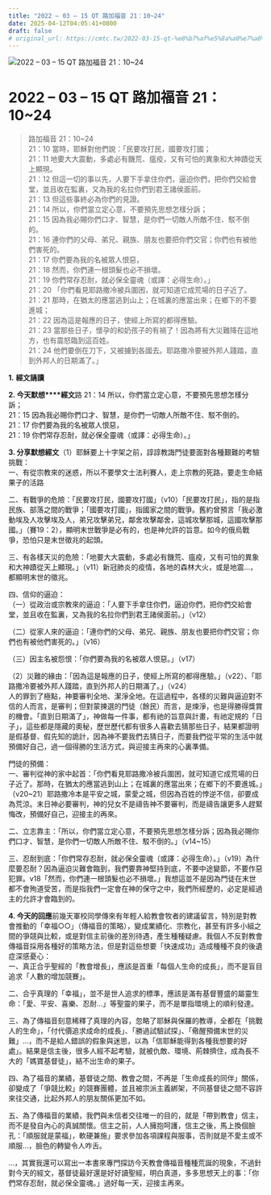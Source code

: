 ```yaml
---
title: "2022 – 03 – 15 QT 路加福音 21：10~24"
date: 2025-04-12T04:05:41+0800
draft: false
# original_url: https://cmtc.tw/2022-03-15-qt-%e8%b7%af%e5%8a%a0%e7%a6%8f%e9%9f%b3-21%ef%bc%9a1024
---
```


![2022 – 03 – 15 QT 路加福音 21：10\~24](/images/qt.jpg   "2022 – 03 – 15 QT 路加福音 21：10\~24")

# 2022 – 03 – 15 QT 路加福音 21：10\~24

> 路加福音 21：10\~24  
> 21：10 當時，耶穌對他們說：「民要攻打民，國要攻打國；  
> 21：11 地要大大震動，多處必有饑荒、瘟疫，又有可怕的異象和大神蹟從天上顯現。  
> 21：12 但這一切的事以先，人要下手拿住你們，逼迫你們，把你們交給會堂，並且收在監裏，又為我的名拉你們到君王諸侯面前。  
> 21：13 但這些事終必為你們的見證。  
> 21：14 所以，你們當立定心意，不要預先思想怎樣分訴；  
> 21：15 因為我必賜你們口才、智慧，是你們一切敵人所敵不住、駁不倒的。  
> 21：16 連你們的父母、弟兄、親族、朋友也要把你們交官；你們也有被他們害死的。  
> 21：17 你們要為我的名被眾人恨惡，  
> 21：18 然而，你們連一根頭髮也必不損壞。  
> 21：19 你們常存忍耐，就必保全靈魂（或譯：必得生命）。」  
> 21：20 「你們看見耶路撒冷被兵圍困，就可知道它成荒場的日子近了。  
> 21：21 那時，在猶太的應當逃到山上；在城裏的應當出來；在鄉下的不要進城；  
> 21：22 因為這是報應的日子，使經上所寫的都得應驗。  
> 21：23 當那些日子，懷孕的和奶孩子的有禍了！因為將有大災難降在這地方，也有震怒臨到這百姓。  
> 21：24 他們要倒在刀下，又被擄到各國去。耶路撒冷要被外邦人踐踏，直到外邦人的日期滿了。」

**1.** **經文誦讀**

**2. 今天默想****經文**路 21：14 所以，你們當立定心意，不要預先思想怎樣分訴；  
21：15 因為我必賜你們口才、智慧，是你們一切敵人所敵不住、駁不倒的。  
21：17 你們要為我的名被眾人恨惡，  
21：19 你們常存忍耐，就必保全靈魂（或譯：必得生命）。」

**3. 分享默想經文**（1）耶穌要上十字架之前，諄諄教誨門徒要面對各種艱難的考驗挑戰：  
一、有從宗教來的迷惑，所以不要學文士法利賽人，走上宗教的死路，要走生命結果子的活路

二、有戰爭的危險：「民要攻打民，國要攻打國」（v10）「民要攻打民」，指的是指民族、部落之間的戰爭；「國要攻打國」，指國家之間的戰爭。舊約曾預言「我必激動埃及人攻擊埃及人，弟兄攻擊弟兄，鄰舍攻擊鄰舍，這城攻擊那城，這國攻擊那國。」（賽19：2），顯明末世戰爭是必有的，也是神允許的旨意。如今的俄烏戰爭，恐怕只是末世徵兆的起頭。

三、有各樣天災的危險：「地要大大震動，多處必有饑荒、瘟疫，又有可怕的異象和大神蹟從天上顯現。」（v11）新冠肺炎的疫情，各地的森林大火，或是地震…，都顯明末世的徵兆。

四、信仰的逼迫：  
（一）從政治或宗教來的逼迫：「人要下手拿住你們，逼迫你們，把你們交給會堂，並且收在監裏，又為我的名拉你們到君王諸侯面前。」（v12）

（二）從家人來的逼迫：「連你們的父母、弟兄、親族、朋友也要把你們交官；你們也有被他們害死的。」（v16）

（三）因主名被怨恨：「你們要為我的名被眾人恨惡。」（v17）

（2）災難的緣由：「因為這是報應的日子，使經上所寫的都得應驗。」（v22）、「耶路撒冷要被外邦人踐踏，直到外邦人的日期滿了。」（v24）  
人的罪到了極點，神要審判全地、潔淨全地。在這過程中，各樣的災難與逼迫對不信的人而言，是審判；但對蒙揀選的門徒（餘民）而言，是煉淨，也是得勝得獎賞的機會。「直到日期滿了」，神做每一件事，都有祂的旨意與計畫，有祂定規的「日子」，這些都是隱藏的奧秘，歷世歷代都有很多人喜歡去猜那些日子，結果都證明是假基督、假先知的詭計，因為神不要我們去猜日子，而要我們從平常的生活中就預備好自己，過一個得勝的生活方式，與迎接主再來的心裏準備。

門徒的預備：  
一、審判從神的家中起首：「你們看見耶路撒冷被兵圍困，就可知道它成荒場的日子近了。那時，在猶太的應當逃到山上；在城裏的應當出來；在鄉下的不要進城。」（v20\~21）耶路撒冷本是平安之城，蒙愛之城，但因為百姓的悖逆不信，卻要成為荒涼。末日神必要審判，神的兒女不是禱告神不要審判，而是禱告讓更多人趕緊悔改，預備好自己，迎接主的再來。

二、立志靠主：「所以，你們當立定心意，不要預先思想怎樣分訴；因為我必賜你們口才、智慧，是你們一切敵人所敵不住、駁不倒的。」（v14\~15）

三、忍耐到底：「你們常存忍耐，就必保全靈魂（或譯：必得生命）。」（v19）為什麼要忍耐？因為逼迫災難會臨到，我們要靠神堅持到底，不要中途變節，不要作惡犯罪。v18「然而，你們連一根頭髮也必不損壞。」我想這並不是因為門徒在末世都不會殉道受苦，而是指我們一定會在神的保守之中，我們所經歷的，必定是經過主的允許才會臨到的。

**4. 今天的回應**前幾天軍校同學傳來有年輕人給教會牧者的建議留言，特別是對教會推動的「幸福○○」（傳福音的策略），變成業績化、宗教化，甚至有許多小組之間的爭競與比較，或是對信主前後的差別待遇，產生種種疑慮。我個人不反對教會傳福音採用各種好的策略方法，但是對這些想要「快速成功」造成種種不良的後遺症深感憂心：  
一、真正合乎聖經的「教會增長」，應該是首重「每個人生命的成長」，而不是盲目追求「人數的增加競賽」。

二、合乎真理的「幸福」，並不是世人追求的標準，應該是滿有基督豐盛的屬靈生命：「愛、平安、喜樂、忍耐…」等聖靈的果子，而不是單指環境上的順利發達。

三、為了傳福音刻意稀釋了真理的內容，忽略了耶穌與保羅的教導，全都在「挑戰人的生命」，「付代價追求成命的成長」、「勝過試驗試探」、「儆醒預備末世的災難」…，而不是給人錯誤的假象與迷思，以為「信耶穌能得到各種我想要的好處」。結果是信主後，很多人經不起考驗，就被仇敵、環境、荊棘擠住，成為長不大的「媽寶基督徒」，結不出生命的果子。

四、為了福音的業績，基督徒之間、教會之間，不再是「生命成長的同伴」關係，卻變成了「爭競比較」的競賽團體，並且被宗派主義綁架，不同基督徒之間不容許來往交通，比起外邦人的朋友關係更加不如。

五、為了傳福音的業績，我們與未信者交往唯一的目的，就是「帶到教會」信主，而不是發自內心的真誠關懷。信主之前，人人擁抱呵護，信主之後，馬上換個臉孔：「順服就是蒙福」，軟硬兼施」要求參加各項課程與服事，否則就是不愛主或不順服…，臉色的轉變令人咋舌。

…，其實我還可以寫出一本書來專門探訪今天教會傳福音種種荒誕的現象，不過針對今天的經文，基督徒最好還是好好讀聖經，明白真道，多多思想天上的事：「你們常存忍耐，就必保全靈魂。」過好每一天，迎接主再來。
